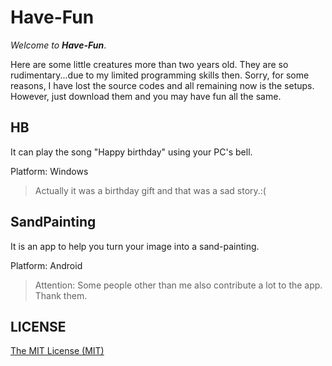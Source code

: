 # Have-Fun

*Welcome to **Have-Fun***.

Here are some little creatures more than two years old. They are so rudimentary...due to my limited programming skills then. Sorry, for some reasons, I have lost the source codes and all remaining now is the setups. However, just download them and you may have fun all the same.

## HB
It can play the song "Happy birthday" using your PC's bell.

Platform: Windows

> Actually it was a birthday gift and that was a sad story.:(

## SandPainting
It is an app to help you turn your image into a sand-painting.

Platform: Android

> Attention: Some people other than me also contribute a lot to the app. Thank them.

## LICENSE
[The MIT License (MIT)](https://opensource.org/licenses/MIT)
